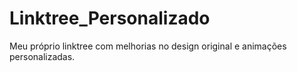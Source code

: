 # Linktree_Personalizado
Meu próprio linktree com melhorias no design original e animações personalizadas.

